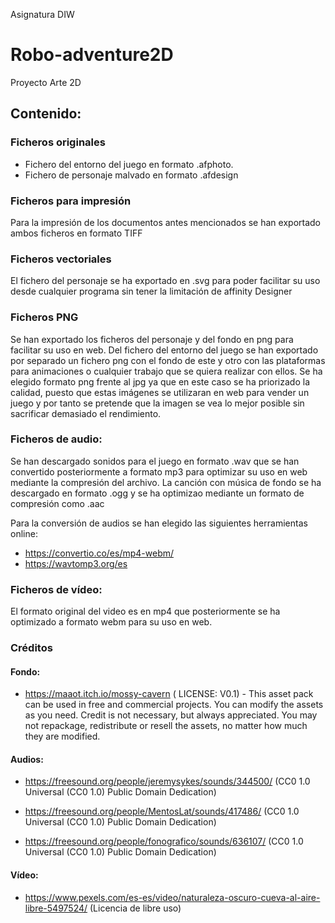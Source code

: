 Asignatura DIW

# Robo-adventure2D
Proyecto Arte 2D

## Contenido:

### Ficheros originales
- Fichero del entorno del juego en formato .afphoto.
- Fichero de personaje malvado en formato .afdesign

### Ficheros para impresión
Para la impresión de los documentos antes mencionados se han exportado ambos ficheros en formato TIFF

### Ficheros vectoriales
El fichero del personaje se ha exportado en .svg para poder facilitar su uso desde cualquier programa sin tener la limitación de affinity Designer

### Ficheros PNG
Se han exportado los ficheros del personaje y del fondo en png para facilitar su uso en web. 
Del fichero del entorno del juego se han exportado por separado un fichero png con el fondo de este y otro con las plataformas para animaciones o cualquier trabajo que se quiera realizar con ellos.
Se ha elegido formato png frente al jpg ya que en este caso se ha priorizado la calidad, puesto que estas imágenes se utilizaran en web para vender un juego y por tanto se pretende que la imagen se vea lo mejor posible sin sacrificar demasiado el rendimiento.


### Ficheros de audio:
Se han descargado sonidos para el juego en formato .wav que se han convertido posteriormente a formato mp3 para optimizar su uso en web mediante la compresión del archivo. 
La canción con música de fondo se ha descargado en formato .ogg y se ha optimizao mediante un formato de compresión como .aac

Para la conversión de audios se han elegido las siguientes herramientas online:
- https://convertio.co/es/mp4-webm/ 
- https://wavtomp3.org/es

### Ficheros de vídeo:
El formato original del video es en mp4 que posteriormente se ha optimizado a formato webm para su uso en web. 


### Créditos
#### Fondo:
- https://maaot.itch.io/mossy-cavern ( LICENSE: V0.1) - This asset pack can be used in free and commercial projects. You can modify the assets as you need. Credit is not necessary, but always appreciated.  You may not repackage, redistribute or resell the assets, no matter how much they are modified.

#### Audios:
- https://freesound.org/people/jeremysykes/sounds/344500/   (CC0 1.0 Universal (CC0 1.0) Public Domain Dedication)

- https://freesound.org/people/MentosLat/sounds/417486/   (CC0 1.0 Universal (CC0 1.0) Public Domain Dedication)

- https://freesound.org/people/fonografico/sounds/636107/   (CC0 1.0 Universal (CC0 1.0) Public Domain Dedication)

#### Vídeo:
- https://www.pexels.com/es-es/video/naturaleza-oscuro-cueva-al-aire-libre-5497524/ (Licencia de libre uso)
